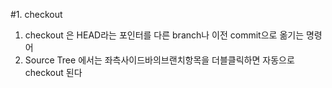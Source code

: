 #1. checkout 
1. checkout 은 HEAD라는 포인터를 다른 branch나 이전 commit으로 옮기는 명령어 
2. Source Tree 에서는 좌측사이드바의브랜치항목을 더블클릭하면 자동으로 checkout 된다
